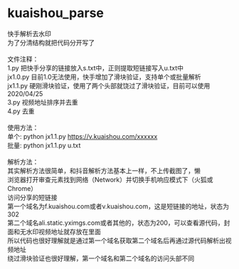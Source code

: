 # kuaishou_parse
快手解析去水印</br>
为了分清结构就把代码分开写了</br></br>
文件注释：</br>
1.py 把快手分享的链接放入s.txt中，正则提取短链接写入u.txt中</br>
jx1.0.py 目前1.0无法使用，快手增加了滑块验证，支持单个或批量解析</br>
jx1.1.py 硬刚滑块验证，使用了两个头部就饶过了滑块验证，目前可以使用 2020/04/25</br>
3.py 视频地址排序并去重</br>
4.py 去重</br>
</br>
使用方法：</br>
单个: python jx1.1.py https://v.kuaishou.com/xxxxxx</br>
批量: python jx1.1.py u.txt</br>
</br>
解析方法：</br>
其实解析方法很简单，和抖音解析方法基本上一样，不上传截图了，懒</br>
浏览器打开审查元素找到网络（Network）并切换手机响应模式下（火狐或Chrome）</br>
访问分享的短链接</br>
第一个域名为f.kuaishou.com或者v.kuaishou.com，这是短链接的地址，状态为302</br>
第二个域名ali.static.yximgs.com或者其他的，状态为200，可以查看源代码，封面和无水印视频地址就存放在里面</br>
所以代码也很好理解就是通过第一个域名获取第二个域名后再通过源代码解析出视频地址</br>
绕过滑块验证也很好理解，第一个域名和第二个域名的访问头部不同</br>
